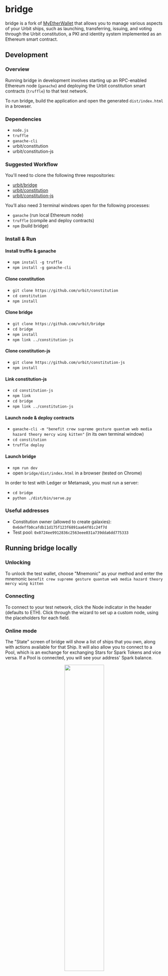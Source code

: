 # bridge

bridge is a fork of [MyEtherWallet](https://www.MyEtherWallet.com) that allows
you to manage various aspects of your Urbit ships, such as launching, transferring, issuing, and voting through the Urbit constitution, a PKI and identity system implemented as an Ethereum smart contract.

## Development

### Overview

Running bridge in development involves starting up an RPC-enabled Ethereum node (`ganache`) and deploying the Urbit constitution smart contracts (`truffle`) to that test network.

To run bridge, build the application and open the generated `dist/index.html` in a browser.

### Dependencies

- `node.js`
- `truffle`
- `ganache-cli`
- urbit/constitution
- urbit/constitution-js

### Suggested Workflow

You'll need to clone the following three respositories:

- [urbit/bridge](https://github.com/urbit/bridge)
- [urbit/constitution](https://github.com/urbit/constitution)
- [urbit/constitution-js](https://github.com/urbit/constitution-js)

You’ll also need 3 terminal windows open for the following processes:

- `ganache` (run local Ethereum node)
- `truffle` (compile and deploy contracts)
- `npm` (build bridge)

### Install & Run

#### Install truffle & ganache
- `npm install -g truffle`
- `npm install -g ganache-cli`

#### Clone constitution
- `git clone https://github.com/urbit/constitution`
- `cd constitution`
- `npm install`

#### Clone bridge
- `git clone https://github.com/urbit/bridge`
- `cd bridge`
- `npm install`
- `npm link ../constitution-js`

#### Clone constitution-js
- `git clone https://github.com/urbit/constitution-js`
- `npm install`

#### Link constitution-js
- `cd constitution-js`
- `npm link`
- `cd bridge`
- `npm link ../constitution-js`

#### Launch node & deploy contracts
- `ganache-cli -m "benefit crew supreme gesture quantum web media hazard theory mercy wing kitten"` (in its own terminal window)
- `cd constitution`
- `truffle deploy`

#### Launch bridge
- `npm run dev`
- open `bridge/dist/index.html` in a browser (tested on Chrome)

In order to test with Ledger or Metamask, you must run a server:

- `cd bridge`
- `python ./dist/bin/serve.py`

### Useful addresses
- Constitution owner (allowed to create galaxies): `0x6deffb0cafdb11d175f123f6891aa64f01c24f7d`
- Test pool: `0x0724ee9912836c2563eee031a739dda6dd775333`

## Running bridge locally

### Unlocking

To unlock the test wallet, choose "Mnemonic" as your method and enter the mnemonic `benefit crew supreme gesture quantum web media hazard theory mercy wing kitten`

### Connecting

To connect to your test network, click the Node indicator in the header (defaults to ETH). Click through the wizard to set up a custom node, using the placeholders for each field.

### Online mode

The "State" screen of bridge will show a list of ships that you own, along with actions available for that Ship. It will also allow you to connect to a Pool, which is an exchange for exchanging Stars for Spark Tokens and vice versa. If a Pool is connected, you will see your address' Spark balance.

<div style="text-align: center">
  <img src="./app/images/muw_state_border.png" width="50%"/>
</div>
<br/>

Below each ship, you will see a list of actions that corresponds to that ship's type (Galaxy, Star, Planet) and state (Locked or Living). In the default online mode
clicking on an action will take you to a transaction screen, where you will be asked to provide additional information for that transaction. For example, if you'd like to launch a child ship, say a planet from your star, then you will be asked which address the new ship should belong to and how long (in seconds) the ship should be
locked before it can be started.

Once you've filled out the appropriate fields, you will be able to "Create" a transaction. This does not send the transaction to the blockchain, but merely creates and signs the transaction. The display will show both the signed and unsigned transactions for approval. Once you've created a transaction, you can press "Send," which will send the transaction to the Ethereum node to which your wallet is connected and you'll be shown a confirmation (or warning) dialogue, giving you the hash of the transaction.

When you're done, you can navigate back to the State screen to execute other transactions.

<div style="text-align: center">
  <img src="./app/images/muw_launch_border.png" width="50%"/>
</div>
<br/>

### Offline Mode

If you'd prefer to construct your transactions offline, click on the node indicator in the header and select "Offline." This will disconnect Wallet from the node.

In offline mode, all transactions are listed and available. The transaction screens are identical, execept that nonce, gasLimit and gasPrice have to be entered manually (because these estimations require a node). Once you've filled the transaction fields, clicking "Create" will create and sign your transaction. At this point, you should copy and paste your transaction into another client to send to a node.

In offline mode, there is no validation of your transaction parameters, and there is no way to submit a transaction directly to a node. If you select this mode, you should have another way to submit transactions to the chain and you should independently confirm that your transaction is valid. For example, if you create a "Launch Child" transaction offline, please make sure that you own the parent ship. Refer to [the constitution](https://github.com/urbit/constitution) for the constraints on each transaction.
